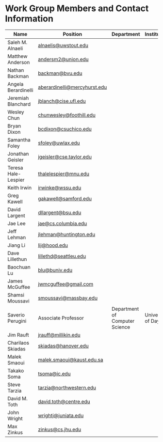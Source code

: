 # Work Group Members and Contact Information

| Name                   | Position                  | Department                       | Institution                | E-mail            | Webpage                      |
| ---------------------- | ------------------------- | -------------------------------- | -------------------------- | ----------------- | ---------------------------- |
Saleh M. Alnaeli | alnaelis@uwstout.edu |
Matthew Anderson | andersm2@union.edu |
Nathan Backman | backman@bvu.edu |
Angela Berardinelli | aberardinelli@mercyhurst.edu |
Jeremiah Blanchard | jblanch@cise.ufl.edu |
Wesley Chun | chunwesley@foothill.edu |
Bryan Dixon | bcdixon@csuchico.edu |
Samantha Foley | sfoley@uwlax.edu |
Jonathan Geisler | jgeisler@cse.taylor.edu |
Teresa Hale-Lespier | thalelespier@mnu.edu |
Keith Irwin | irwinke@wssu.edu |
Greg Kawell | gakawell@samford.edu |
David Largent | dllargent@bsu.edu |
Jae Lee | jae@cs.columbia.edu |
Jeff Lehman | jlehman@huntington.edu |
Jiang Li | lij@hood.edu |
Dave Lillethun | lillethd@seattleu.edu |
Baochuan Lu | blu@buniv.edu |
James McGuffee | jwmcguffee@gmail.com |
Shamsi Moussavi | smoussavi@massbay.edu |
Saverio Perugini         | Associate Professor        | Department of Computer Science   | University of Dayton     | saverio@udayton.edu | http://academic.udayton.edu/SaverioPerugini/ |
Jim Rauft | jrauff@millikin.edu |
Charilaos Skiadas | skiadas@hanover.edu |
Malek Smaoui | malek.smaoui@kaust.edu.sa |
Takako Soma | tsoma@ic.edu |
Steve Tarzia | tarzia@northwestern.edu |
David M. Toth | david.toth@centre.edu |
John Wright | wrightj@juniata.edu |
Max Zinkus | zinkus@cs.jhu.edu |
